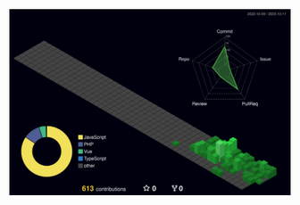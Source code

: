 <picture>
<img src="/profile-3d-contrib/profile-night-green.svg" alt="profile-green-animate">
</picture>
